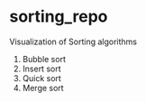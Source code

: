 # sorting_repo
Visualization of Sorting algorithms

1. Bubble sort
2. Insert sort
3. Quick sort
4. Merge sort
